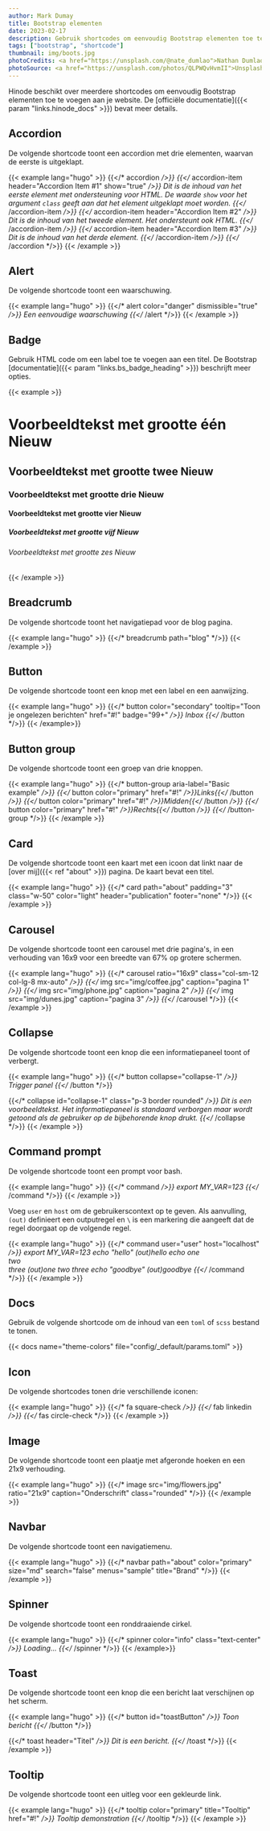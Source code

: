 ```yaml
---
author: Mark Dumay
title: Bootstrap elementen
date: 2023-02-17
description: Gebruik shortcodes om eenvoudig Bootstrap elementen toe te voegen.
tags: ["bootstrap", "shortcode"]
thumbnail: img/boots.jpg
photoCredits: <a href="https://unsplash.com/@nate_dumlao">Nathan Dumlao</a>
photoSource: <a href="https://unsplash.com/photos/QLPWQvHvmII">Unsplash</a>
---
```


Hinode beschikt over meerdere shortcodes om eenvoudig Bootstrap elementen toe te voegen aan je website. De [officiële documentatie]({{< param "links.hinode_docs" >}}) bevat meer details.

## Accordion

De volgende shortcode toont een accordion met drie elementen, waarvan de eerste is uitgeklapt.

<!-- markdownlint-disable MD037 -->
{{< example lang="hugo" >}}
{{</* accordion */>}}
  {{</* accordion-item header="Accordion Item #1" show="true" */>}}
    Dit is de inhoud van het eerste element met ondersteuning voor HTML. De waarde <code>show</code>
    voor het argument <code>class</code> geeft aan dat het element uitgeklapt moet worden.
  {{</* /accordion-item */>}}
  {{</* accordion-item header="Accordion Item #2" */>}}
    Dit is de inhoud van het tweede element. Het ondersteunt ook HTML.
  {{</* /accordion-item */>}}
  {{</* accordion-item header="Accordion Item #3" */>}}
    Dit is de inhoud van het derde element.
  {{</* /accordion-item */>}}
{{</* /accordion */>}}
{{< /example >}}
<!-- markdownlint-enable MD037 -->

## Alert

De volgende shortcode toont een waarschuwing.

<!-- markdownlint-disable MD037 -->
{{< example lang="hugo" >}}
{{</* alert color="danger" dismissible="true" */>}}
    Een eenvoudige waarschuwing
{{</* /alert */>}}
{{< /example >}}
<!-- markdownlint-enable MD037 -->

## Badge

Gebruik HTML code om een label toe te voegen aan een titel. De Bootstrap [documentatie]({{< param "links.bs_badge_heading" >}}) beschrijft meer opties.

{{< example >}}
<h1>Voorbeeldtekst met grootte één <span class="badge bg-secondary">Nieuw</span></h1>
<h2>Voorbeeldtekst met grootte twee <span class="badge bg-secondary">Nieuw</span></h2>
<h3>Voorbeeldtekst met grootte drie <span class="badge bg-secondary">Nieuw</span></h3>
<h4>Voorbeeldtekst met grootte vier <span class="badge bg-secondary">Nieuw</span></h4>
<h5>Voorbeeldtekst met grootte vijf <span class="badge bg-secondary">Nieuw</span></h5>
<h6>Voorbeeldtekst met grootte zes <span class="badge bg-secondary">Nieuw</span></h6>
{{< /example >}}

## Breadcrumb

De volgende shortcode toont het navigatiepad voor de blog pagina.

<!-- markdownlint-disable MD037 -->
{{< example lang="hugo" >}}
{{</* breadcrumb path="blog" */>}}
{{< /example >}}
<!-- markdownlint-enable MD037 -->

## Button

De volgende shortcode toont een knop met een label en een aanwijzing.

<!-- markdownlint-disable MD037 -->
{{< example lang="hugo" >}}
{{</* button color="secondary" tooltip="Toon je ongelezen berichten" href="#!" badge="99+" */>}}
    Inbox
{{</* /button */>}}
{{< /example>}}
<!-- markdownlint-enable MD037 -->

## Button group

De volgende shortcode toont een groep van drie knoppen.

<!-- markdownlint-disable MD037 -->
{{< example lang="hugo" >}}
{{</* button-group aria-label="Basic example" */>}}
  {{</* button color="primary" href="#!" */>}}Links{{</* /button */>}}
  {{</* button color="primary" href="#!" */>}}Midden{{</* /button */>}}
  {{</* button color="primary" href="#!" */>}}Rechts{{</* /button */>}}
{{</* /button-group */>}}
{{< /example >}}
<!-- markdownlint-enable MD037 -->

## Card

De volgende shortcode toont een kaart met een icoon dat linkt naar de [over mij]({{< ref "about" >}}) pagina. De kaart bevat een titel.

<!-- markdownlint-disable MD037 -->
{{< example lang="hugo" >}}
{{</* card path="about" padding="3" class="w-50" color="light" header="publication" footer="none" */>}}
{{< /example >}}
<!-- markdownlint-enable MD037 -->

## Carousel

De volgende shortcode toont een carousel met drie pagina's, in een verhouding van 16x9 voor een breedte van 67% op grotere schermen.

<!-- markdownlint-disable MD037 -->
{{< example lang="hugo" >}}
{{</* carousel ratio="16x9" class="col-sm-12 col-lg-8 mx-auto" */>}}
  {{</* img src="img/coffee.jpg" caption="pagina 1" */>}}
  {{</* img src="img/phone.jpg" caption="pagina 2" */>}}
  {{</* img src="img/dunes.jpg" caption="pagina 3" */>}}
{{</* /carousel */>}}
{{< /example >}}
<!-- markdownlint-enable MD037 -->

## Collapse

De volgende shortcode toont een knop die een informatiepaneel toont of verbergt.

<!-- markdownlint-disable MD037 -->
{{< example lang="hugo" >}}
{{</* button collapse="collapse-1" */>}}
    Trigger panel
{{</* /button */>}}

{{</* collapse id="collapse-1" class="p-3 border rounded" */>}}
    Dit is een voorbeeldtekst. Het informatiepaneel is <i>standaard verborgen </i> maar wordt getoond als
    de gebruiker op de bijbehorende knop drukt.
{{</* /collapse */>}}
{{< /example >}}
<!-- markdownlint-enable MD037 -->

## Command prompt

De volgende shortcode toont een prompt voor bash.

<!-- markdownlint-disable MD037 -->
{{< example lang="hugo" >}}
{{</* command */>}}
export MY_VAR=123
{{</* /command */>}}
{{< /example >}}
<!-- markdownlint-enable MD037 -->

Voeg  `user` en `host` om de gebruikerscontext op te geven. Als aanvulling, `(out)` definieert een outputregel en `\` is een markering die aangeeft dat de regel doorgaat op de volgende regel.

<!-- markdownlint-disable MD037 -->
{{< example lang="hugo" >}}
{{</* command user="user" host="localhost" */>}}
export MY_VAR=123
echo "hello"
(out)hello
echo one \
two \
three
(out)one two three
echo "goodbye"
(out)goodbye
{{</* /command */>}}
{{< /example >}}
<!-- markdownlint-enable MD037 -->

## Docs

Gebruik de volgende shortcode om de inhoud van een `toml` of `scss` bestand te tonen.

{{< docs name="theme-colors" file="config/_default/params.toml" >}}

## Icon

De volgende shortcodes tonen drie verschillende iconen:

<!-- markdownlint-disable MD037 -->
{{< example lang="hugo" >}}
{{</* fa square-check */>}}
{{</* fab linkedin */>}}
{{</* fas circle-check */>}}
{{< /example >}}
<!-- markdownlint-enable MD037 -->

## Image

De volgende shortcode toont een plaatje met afgeronde hoeken en een 21x9 verhouding.

<!-- markdownlint-disable MD037 -->
{{< example lang="hugo" >}}
{{</* image src="img/flowers.jpg" ratio="21x9" caption="Onderschrift" class="rounded" */>}}
{{< /example >}}
<!-- markdownlint-enable MD037 -->

## Navbar

De volgende shortcode toont een navigatiemenu.

<!-- markdownlint-disable MD037 -->
{{< example lang="hugo" >}}
{{</* navbar path="about" color="primary" size="md" search="false" menus="sample" title="Brand" */>}}
{{< /example >}}
<!-- markdownlint-enable MD037 -->

## Spinner

De volgende shortcode toont een ronddraaiende cirkel.

<!-- markdownlint-disable MD037 -->
{{< example lang="hugo" >}}
{{</* spinner color="info" class="text-center" */>}}
Loading...
{{</* /spinner */>}}
{{< /example>}}
<!-- markdownlint-enable MD037 -->

## Toast

De volgende shortcode toont een knop die een bericht laat verschijnen op het scherm.

<!-- markdownlint-disable MD037 -->
{{< example lang="hugo" >}}
{{</* button id="toastButton" */>}}
    Toon bericht
{{</* /button */>}}

{{</* toast header="Titel" */>}}
    Dit is een bericht.
{{</* /toast */>}}
{{< /example >}}
<!-- markdownlint-enable MD037 -->

## Tooltip

De volgende shortcode toont een uitleg voor een gekleurde link.

<!-- markdownlint-disable MD037 -->
{{< example lang="hugo" >}}
{{</* tooltip color="primary" title="Tooltip" href="#!" */>}}
    Tooltip demonstration
{{</* /tooltip */>}}
{{< /example >}}
<!-- markdownlint-enable MD037 -->
